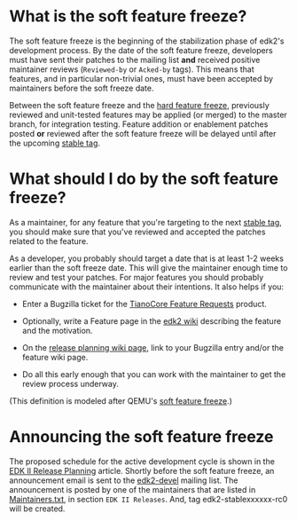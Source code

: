 # What is the soft feature freeze?

The soft feature freeze is the beginning of the stabilization phase of edk2's
development process. By the date of the soft feature freeze,  developers must
have sent their patches to the mailing list **and** received positive
maintainer reviews (`Reviewed-by` or `Acked-by` tags). This means that
features, and in particular non-trivial ones, must have been accepted by
maintainers before the soft freeze date.

Between the soft feature freeze and the [hard feature
freeze](HardFeatureFreeze), previously reviewed and unit-tested features may be
applied (or merged) to the master branch, for integration testing. Feature
addition or enablement patches posted **or** reviewed after the soft feature
freeze will be delayed until after the upcoming [stable
tag](EDK-II#stable-tags).

# What should I do by the soft feature freeze?

As a maintainer, for any feature that you're targeting to the next [stable
tag](EDK-II#stable-tags), you should make sure that you've reviewed and
accepted the patches related to the feature.

As a developer, you probably should target a date that is at least 1-2 weeks
earlier than the soft freeze date. This will give the maintainer enough time to
review and test your patches. For major features you should probably
communicate with the maintainer about their intentions. It also helps if you:

- Enter a Bugzilla ticket for the [TianoCore Feature
  Requests](https://bugzilla.tianocore.org/enter_bug.cgi?product=Tianocore%20Feature%20Requests)
  product.

- Optionally, write a Feature page in the [edk2 wiki](Home) describing the
  feature and the motivation.

- On the [release planning wiki page](EDK-II-Release-Planning), link to your
  Bugzilla entry and/or the feature wiki page.

- Do all this early enough that you can work with the maintainer to get the
  review process underway.

(This definition is modeled after QEMU's [soft feature
freeze](https://wiki.qemu.org/Planning/SoftFeatureFreeze).)

# Announcing the soft feature freeze

The proposed schedule for the active development cycle is shown in the [EDK II
Release Planning](EDK-II-Release-Planning) article. Shortly before the soft
feature freeze, an announcement email is sent to the
[edk2-devel](https://edk2.groups.io/g/devel) mailing list.
The announcement is posted by one of the maintainers that are listed in
[Maintainers.txt](https://github.com/tianocore/edk2/blob/master/Maintainers.txt),
in section `EDK II Releases`. And, tag edk2-stablexxxxxx-rc0 will be created.
